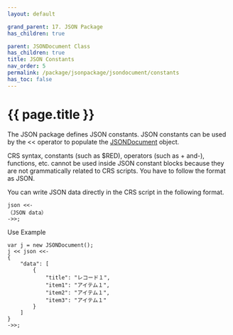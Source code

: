 ```yaml
---
layout: default

grand_parent: 17. JSON Package
has_children: true

parent: JSONDocument Class
has_children: true
title: JSON Constants
nav_order: 5
permalink: /package/jsonpackage/jsondocument/constants
has_toc: false
---
```

# {{ page.title }}

The JSON package defines JSON constants. JSON constants can be used by the << operator to populate the [JSONDocument](/package/jsonpackage/jsondocument) object.

CRS syntax, constants (such as $RED), operators (such as + and-), functions, etc. cannot be used inside JSON constant blocks because they are not grammatically related to CRS scripts. You have to follow the format as JSON.

You can write JSON data directly in the CRS script in the following format.

```
json <<-
（JSON data）
->>;
```

Use Example
```
var j = new JSONDocument();
j << json <<-
{
    "data": [
        {
            "title": "レコード１",
            "item1": "アイテム１",
            "item2": "アイテム１",
            "item3": "アイテム１"
        }
    ]
}
->>;
```